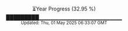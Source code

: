 <p align="center">
⏳Year Progress (32.95 %) <br>
█████████▁▁▁▁▁▁▁▁▁▁▁▁▁▁▁▁▁▁▁▁▁ <br>
<sub>Updated: Thu, 01 May 2025 06:33:07 GMT</sub>
</p>

